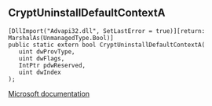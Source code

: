 ## CryptUninstallDefaultContextA

```
[DllImport("Advapi32.dll", SetLastError = true)][return: MarshalAs(UnmanagedType.Bool)]
public static extern bool CryptUninstallDefaultContextA(
   uint dwProvType,
   uint dwFlags,
   IntPtr pdwReserved,
   uint dwIndex
);
```

[Microsoft documentation](https://docs.microsoft.com/en-us/windows/win32/api/wincrypt/nf-wincrypt-cryptuninstalldefaultcontext)
